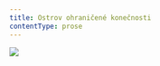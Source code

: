 ```yaml
---
title: Ostrov ohraničené konečnosti
contentType: prose
---
```


<section>

![](../Images/infinity-g4fbc15b62_1280.jpg)

</section>
